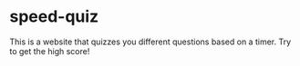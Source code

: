 # speed-quiz
This is a website that quizzes you different questions based on a timer. Try to get the high score!
